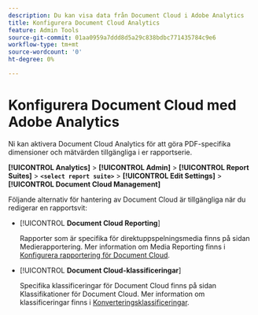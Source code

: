```yaml
---
description: Du kan visa data från Document Cloud i Adobe Analytics
title: Konfigurera Document Cloud Analytics
feature: Admin Tools
source-git-commit: 01aa0959a7ddd8d5a29c838bdbc771435784c9e6
workflow-type: tm+mt
source-wordcount: '0'
ht-degree: 0%

---
```



# Konfigurera Document Cloud med Adobe Analytics

Ni kan aktivera Document Cloud Analytics för att göra PDF-specifika dimensioner och mätvärden tillgängliga i er rapportserie.

**[!UICONTROL Analytics]** > **[!UICONTROL Admin]** > **[!UICONTROL Report Suites]** > **`<select report suite>`** > **[!UICONTROL Edit Settings]** > **[!UICONTROL Document Cloud Management]**

Följande alternativ för hantering av Document Cloud är tillgängliga när du redigerar en rapportsvit:

* [!UICONTROL **Document Cloud Reporting**]

   Rapporter som är specifika för direktuppspelningsmedia finns på sidan Medierapportering. Mer information om Media Reporting finns i [Konfigurera rapportering för Document Cloud](/help/admin/admin/c-manage-report-suites/c-edit-report-suites/document-cloud-config.md).

* [!UICONTROL **Document Cloud-klassificeringar**]

   Specifika klassificeringar för Document Cloud finns på sidan Klassifikationer för Document Cloud. Mer information om klassificeringar finns i [Konverteringsklassificeringar](/help/admin/admin/c-manage-report-suites/c-edit-report-suites/conversion-var-admin/conversion-classifications.md).